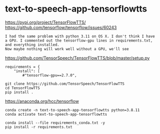 # text-to-speech-app-tensorflowtts

https://pypi.org/project/TensorFlowTTS/  
https://github.com/tensorflow/tensorflow/issues/60243
```
I had the same problem with python 3.11 on OS X. I don't think I have a GPU. I commented out the tensorflow-gpu lines in requirements.txt, and everything installed.
Now maybe nothing will work well without a GPU, we'll see
```
https://github.com/TensorSpeech/TensorFlowTTS/blob/master/setup.py
```
requirements = {
    "install": [
        #"tensorflow-gpu==2.7.0",
```
```
git clone https://github.com/TensorSpeech/TensorFlowTTS
cd TensorFlowTTS
pip install .
```

https://anaconda.org/hcc/tensorflow

```
conda create -n text-to-speech-app-tensorflowtts python=3.8.11
conda activate text-to-speech-app-tensorflowtts

conda install --file requirements_conda.txt -y
pip install -r requirements.txt
```
